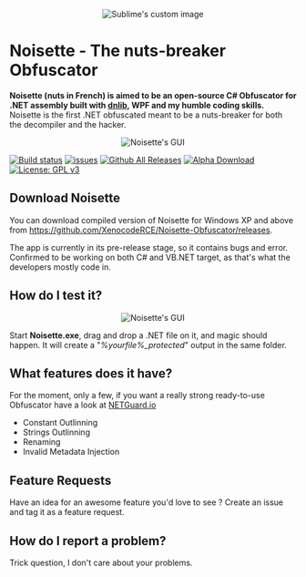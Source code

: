 <p align="center">
  <img src="https://s3.postimg.org/voqlz45dv/Hazelnut_64.png" alt="Sublime's custom image"/>
</p>

# Noisette - The nuts-breaker Obfuscator
**Noisette (nuts in French) is aimed to be an open-source C# Obfuscator for .NET assembly built with [dnlib](https://github.com/0xd4d/dnlib), WPF and my humble coding skills.** Noisette is the first .NET obfuscated meant to be a nuts-breaker for both the decompiler and the hacker.

<p align="center">
  <img src="http://i.imgur.com/ZtWtlif.png" alt="Noisette's GUI"/>
</p>

[![Build status](https://ci.appveyor.com/api/projects/status/32r7s2skrgm9ubva?svg=true)](https://ci.appveyor.com/project/XenocodeRCE/noisette-obfuscator)
[![issues](https://img.shields.io/github/issues/XenocodeRCE/Noisette-Obfuscator.svg)](https://github.com/XenocodeRCE/Noisette-Obfuscator/issues)
[![Github All Releases](https://img.shields.io/github/downloads/XenocodeRCE/Noisette-Obfuscator/total.svg?maxAge=2592000)]()
[![Alpha Download](https://img.shields.io/badge/Source%20Download-1.0-red.svg)](https://ci.appveyor.com/project/XenocodeRCE/noisette-obfuscator/build/artifacts)
[![License: GPL v3](https://img.shields.io/badge/License-GPL%20v3-blue.svg)](http://www.gnu.org/licenses/gpl-3.0)

## Download Noisette
You can download compiled version of Noisette for Windows XP and above from https://github.com/XenocodeRCE/Noisette-Obfuscator/releases.

The app is currently in its pre-release stage, so it contains bugs and error. Confirmed to be working on both C# and VB.NET target, as that's what the developers mostly code in.

## How do I test it?

<p align="center">
  <img src="http://i.imgur.com/xjexOy5.gif" alt="Noisette's GUI"/>
</p>

Start **Noisette.exe**, drag and drop a .NET file on it, and magic should happen. It will create a "*%yourfile%_protected*" output in the same folder.

## What features does it have?
For the moment, only a few, if you want a really strong ready-to-use Obfuscator have a look at [NETGuard.io](http://netguard.io)
- Constant Outlinning
- Strings Outlinning
- Renaming
- Invalid Metadata Injection

## Feature Requests
Have an idea for an awesome feature you'd love to see ? Create an issue and tag it as a feature request.

## How do I report a problem?
Trick question, I don't care about your problems.
